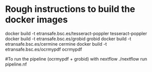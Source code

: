 # Rough instructions to build the docker images

docker build -t etransafe.bsc.es/tesseract-poppler tesseract-poppler
docker build -t etransafe.bsc.es/grobid grobid
docker build -t etransafe.bsc.es/cermine cermine
docker build -t etransafe.bsc.es/ocrmypdf ocrmypdf

#To run the pipeline (ocrmypdf + grobid) with nextflow
./nextflow run pipeline.nf
